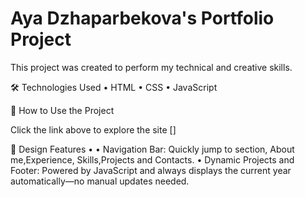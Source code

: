 # Aya Dzhaparbekova's Portfolio Project

This project was created to perform my technical and creative skills.

🛠️ Technologies Used
	•	HTML
	•	CSS
	•	JavaScript

🚀 How to Use the Project

Click the link above to explore the site []


🌌 Design Features
	•
	•	Navigation Bar: Quickly jump to  section, About me,Experience, Skills,Projects and Contacts.
	•	Dynamic Projects and Footer:  Powered by JavaScript and always displays the current year automatically—no manual updates needed.

